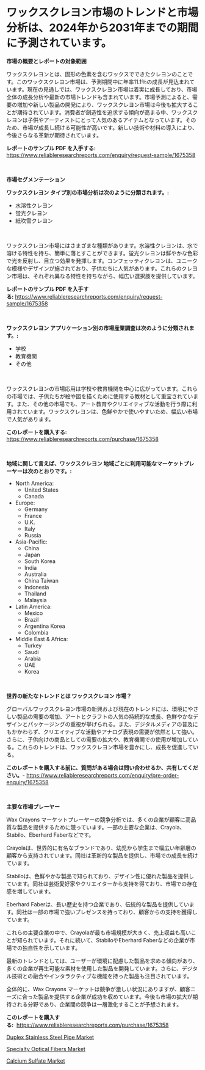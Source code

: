 <p><h1>ワックスクレヨン市場のトレンドと市場分析は、2024年から2031年までの期間に予測されています。</h1></p><p><strong>市場の概要とレポートの対象範囲</strong></p>
<p><p>ワックスクレヨンとは、固形の色素を含むワックスでできたクレヨンのことです。このワックスクレヨン市場は、予測期間中に年率11.1％の成長が見込まれています。現在の見通しでは、ワックスクレヨン市場は着実に成長しており、市場全体の成長分析や最新の市場トレンドも含まれています。市場予測によると、需要の増加や新しい製品の開発により、ワックスクレヨン市場は今後も拡大することが期待されています。消費者が創造性を追求する傾向が高まる中、ワックスクレヨンは子供やアーティストにとって人気のあるアイテムとなっています。そのため、市場が成長し続ける可能性が高いです。新しい技術や材料の導入により、今後さらなる革新が期待されています。</p></p>
<p><strong>レポートのサンプル PDF を入手する:</strong> <a href="https://www.reliableresearchreports.com/enquiry/request-sample/1675358">https://www.reliableresearchreports.com/enquiry/request-sample/1675358</a></p>
<p>&nbsp;</p>
<p><strong>市場セグメンテーション</strong></p>
<p><strong>ワックスクレヨン タイプ別の市場分析は次のように分類されます。:</strong></p>
<p><ul><li>水溶性クレヨン</li><li>蛍光クレヨン</li><li>紙吹雪クレヨン</li></ul></p>
<p>&nbsp;</p>
<p><p>ワックスクレヨン市場にはさまざまな種類があります。水溶性クレヨンは、水で溶ける特性を持ち、簡単に落とすことができます。蛍光クレヨンは鮮やかな色彩で光を反射し、目立つ効果を発揮します。コンフェッティクレヨンは、ユニークな模様やデザインが施されており、子供たちに人気があります。これらのクレヨン市場は、それぞれ異なる特性を持ちながら、幅広い選択肢を提供しています。</p></p>
<p><strong>レポートのサンプル PDF を入手する:</strong>&nbsp;<a href="https://www.reliableresearchreports.com/enquiry/request-sample/1675358">https://www.reliableresearchreports.com/enquiry/request-sample/1675358</a></p>
<p>&nbsp;</p>
<p><strong> ワックスクレヨン アプリケーション別の市場産業調査は次のように分類されます。:</strong></p>
<p><ul><li>学校</li><li>教育機関</li><li>その他</li></ul></p>
<p>&nbsp;</p>
<p><p>ワックスクレヨンの市場応用は学校や教育機関を中心に広がっています。これらの市場では、子供たちが絵や図を描くために使用する教材として重宝されています。また、その他の市場でも、アート教育やクリエイティブな活動を行う際に利用されています。ワックスクレヨンは、色鮮やかで使いやすいため、幅広い市場で人気があります。</p></p>
<p><strong>このレポートを購入する:</strong>&nbsp; <a href="https://www.reliableresearchreports.com/purchase/1675358">https://www.reliableresearchreports.com/purchase/1675358</a></p>
<p>&nbsp;</p>
<p><strong>地域に関して言えば、ワックスクレヨン 地域ごとに利用可能なマーケットプレーヤーは次のとおりです。:</strong></p>
<p><ul>
    <li>
        North America:
        <ul>
            <li>United States</li>
            <li>Canada</li>
        </ul>
    </li>
    <li>
        Europe:
        <ul>
            <li>Germany</li>
            <li>France</li>
            <li>U.K.</li>
            <li>Italy</li>
            <li>Russia</li>
        </ul>
    </li>
    <li>
        Asia-Pacific:
        <ul>
            <li>China</li>
            <li>Japan</li>
            <li>South Korea</li>
            <li>India</li>
            <li>Australia</li>
            <li>China Taiwan</li>
            <li>Indonesia</li>
            <li>Thailand</li>
            <li>Malaysia</li>
        </ul>
    </li>
    <li>
        Latin America:
        <ul>
            <li>Mexico</li>
            <li>Brazil</li>
            <li>Argentina Korea</li>
            <li>Colombia</li>
        </ul>
    </li>
    <li>
        Middle East & Africa:
        <ul>
            <li>Turkey</li>
            <li>Saudi</li>
            <li>Arabia</li>
            <li>UAE</li>
            <li>Korea</li>
        </ul>
    </li>
    </ul></p>
<p>&nbsp;</p>
<p><strong>世界の新たなトレンドとは ワックスクレヨン 市場？</strong></p>
<p><p>グローバルワックスクレヨン市場の新興および現在のトレンドには、環境にやさしい製品の需要の増加、アートとクラフトの人気の持続的な成長、色鮮やかなデザインとパッケージングの重視が挙げられる。また、デジタルメディアの普及にもかかわらず、クリエイティブな活動やアナログ表現の需要が依然として強い。さらに、子供向けの商品としての需要の拡大や、教育機関での使用が増加している。これらのトレンドは、ワックスクレヨン市場を豊かにし、成長を促進している。</p></p>
<p><strong>このレポートを購入する前に、質問がある場合は問い合わせるか、共有してください。</strong>- <a href="https://www.reliableresearchreports.com/enquiry/pre-order-enquiry/1675358">https://www.reliableresearchreports.com/enquiry/pre-order-enquiry/1675358</a></p>
<p>&nbsp;</p>
<p><strong>主要な市場プレーヤー</strong></p>
<p><p>Wax Crayons マーケットプレーヤーの競争分析では、多くの企業が顧客に高品質な製品を提供するために競っています。一部の主要な企業は、Crayola、Stabilo、Eberhard Faberなどです。</p><p>Crayolaは、世界的に有名なブランドであり、幼児から学生まで幅広い年齢層の顧客から支持されています。同社は革新的な製品を提供し、市場での成長を続けています。</p><p>Stabiloは、色鮮やかな製品で知られており、デザイン性に優れた製品を提供しています。同社は芸術愛好家やクリエイターから支持を得ており、市場での存在感を増しています。</p><p>Eberhard Faberは、長い歴史を持つ企業であり、伝統的な製品を提供しています。同社は一部の市場で強いプレゼンスを持っており、顧客からの支持を獲得しています。</p><p>これらの主要企業の中で、Crayolaが最も市場規模が大きく、売上収益も高いことが知られています。それに続いて、StabiloやEberhard Faberなどの企業が市場での独自性を示しています。</p><p>最新のトレンドとしては、ユーザーが環境に配慮した製品を求める傾向があり、多くの企業が再生可能な素材を使用した製品を開発しています。さらに、デジタル技術との融合やインタラクティブな機能を持った製品も注目されています。</p><p>全体的に、Wax Crayons マーケットは競争が激しい状況にありますが、顧客ニーズに合った製品を提供する企業が成功を収めています。今後も市場の拡大が期待される分野であり、企業間の競争は一層激化することが予想されます。</p></p>
<p><strong>このレポートを購入する:</strong>&nbsp;&nbsp;<a href="https://www.reliableresearchreports.com/purchase/1675358">https://www.reliableresearchreports.com/purchase/1675358</a></p>
<p><p><a href="https://github.com/bmorecock/Market-Research-Report-List-2/blob/main/duplex-stainless-steel-pipe-market.md">Duplex Stainless Steel Pipe Market</a></p><p><a href="https://github.com/jsmusil/Market-Research-Report-List-2/blob/main/specialty-optical-fibers-market.md">Specialty Optical Fibers Market</a></p><p><a href="https://github.com/yemakinde/Market-Research-Report-List-1/blob/main/calcium-sulfate-market.md">Calcium Sulfate Market</a></p></p>